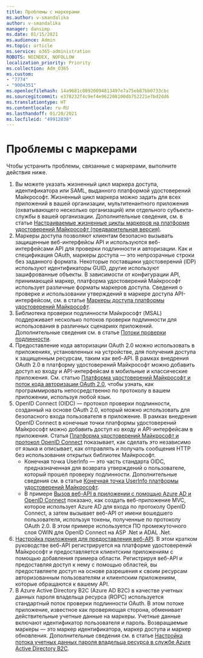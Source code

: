 ```yaml
---
title: Проблемы с маркерами
ms.author: v-smandalika
author: v-smandalika
manager: dansimp
ms.date: 01/15/2021
ms.audience: Admin
ms.topic: article
ms.service: o365-administration
ROBOTS: NOINDEX, NOFOLLOW
localization_priority: Priority
ms.collection: Adm_O365
ms.custom:
- "7774"
- "9004351"
ms.openlocfilehash: 14a9681c08920094813497e7a75eb87bb0733cbc
ms.sourcegitcommit: e378232f4c9ef4e962208100db752221e7bd2dd6
ms.translationtype: HT
ms.contentlocale: ru-RU
ms.lasthandoff: 01/20/2021
ms.locfileid: "49912038"
---
```

# <a name="issues-with-tokens"></a>Проблемы с маркерами

Чтобы устранить проблемы, связанные с маркерами, выполните действия ниже.

1. Вы можете указать жизненный цикл маркера доступа, идентификатора или SAML, выданного платформой удостоверений Майкрософт. Жизненный цикл маркера можно задать для всех приложений в вашей организации, мультитенантного приложения (охватывающего несколько организаций) или отдельного субъекта-службы в вашей организации. Дополнительные сведения, см. в статье [Настраиваемые жизненные циклы маркеров на платформе удостоверений Майкрософт (предварительная версия)](https://docs.microsoft.com/azure/active-directory/develop/active-directory-configurable-token-lifetimes).
2. Маркеры доступа позволяют клиентам безопасно вызывать защищенные веб-интерфейсы API и используются веб-интерфейсами API для проверки подлинности и авторизации. Как и спецификация OAuth, маркеры доступа — это непрозрачные строки без заданного формата. Некоторые поставщики удостоверений (IDP) используют идентификаторы GUID, другие используют зашифрованные объекты. В зависимости от конфигурации API, принимающей маркер, платформа удостоверений Майкрософт использует различные форматы маркеров доступа. Сведения о проверке и использовании утверждений в маркере доступа API-интерфейсом, см. в статье [Маркеры доступа платформы удостоверений Майкрософт](https://docs.microsoft.com/azure/active-directory/develop/userinfo#calling-the-userinfo-endpoint).
3. Библиотека проверки подлинности Майкрософт (MSAL) поддерживает несколько потоков проверки подлинности для использования в различных сценариях приложений. Дополнительные сведения см. в статье [Потоки проверки подлинности](https://docs.microsoft.com/azure/active-directory/develop/msal-authentication-flows#how-each-flow-emits-tokens-and-codes).
4. Предоставление кода авторизации OAuth 2.0 можно использовать в приложениях, установленных на устройстве, для получения доступа к защищенным ресурсам, таким как веб-API. В рамках внедрения OAuth 2.0 в платформу удостоверений Майкрософт можно добавить доступ ко входу и API-интерфейсам в мобильные и классические приложения. См. статью [Платформа удостоверений Майкрософт и поток кода авторизации OAuth 2.0](https://docs.microsoft.com/azure/active-directory/develop/v2-oauth2-auth-code-flow#refresh-the-access-token), чтобы узнать, как программировать непосредственно по протоколу в вашем приложении, используя любой язык.
5. OpenID Connect (OIDC) — протокол проверки подлинности, созданный на основе OAuth 2.0, который можно использовать для безопасного входа пользователя в приложение. В рамках внедрения OpenID Connect в конечные точки платформы удостоверений Майкрософт можно добавить доступ ко входу и API-интерфейсам в приложения. Статья [Платформа удостоверений Майкрософт и протокол OpenID Connect](https://docs.microsoft.com/azure/active-directory/develop/v2-protocols-oidc#send-the-sign-in-request) показывает, как сделать это независимо от языка и описывает, как отправлять и получать сообщения HTTP без использования открытых библиотек Майкрософт.
    - Конечная точка UserInfo — это часть стандарта OIDC, предназначенная для возврата утверждений о пользователе, который прошел проверку подлинности. Дополнительные сведения см. в статье [Конечная точка UserInfo платформы удостоверений Майкрософт](https://docs.microsoft.com/azure/active-directory/develop/userinfo#consider-use-an-id-token-instead).
    - В примере [Вызов веб-API в приложении с помощью Azure AD и OpenID Connect](https://docs.microsoft.com/samples/azure-samples/active-directory-dotnet-webapp-webapi-openidconnect/active-directory-dotnet-webapp-webapi-openidconnect/) показано, как создать веб-приложение MVC, которое использует Azure AD для входа по протоколу OpenID Connect, а затем вызывает веб-API от имени вошедшего пользователя, используя токены, полученные по протоколу OAuth 2.0. В этом примере используется ПО промежуточного слоя OWIN для OpenID Connect на ASP .Net и ADAL .Net.
6. [Настройка приложения для предоставления веб-API](https://docs.microsoft.com/azure/active-directory/develop/quickstart-configure-app-expose-web-apis). В этом кратком руководстве веб-API регистрируется на платформе удостоверений Майкрософт и предоставляется клиентским приложениям с помощью добавления примера области. Регистрируя веб-API и предоставляя доступ к нему с помощью областей, вы предоставляете доступ на основе разрешения к своим ресурсам авторизованным пользователям и клиентским приложениям, которые обращаются к вашему API.
7. В Azure Active Directory B2C (Azure AD B2C) в качестве учетных данных пароля владельца ресурса (ROPC) используется стандартный поток проверки подлинности OAuth. В этом потоке приложение, известное как проверяющая сторона, обменивает действительные учетные данные на маркеры. Учетные данные включают идентификатор пользователя и пароль. Возвращаемые маркеры — это маркер идентификатора, маркер доступа и маркер обновления. Дополнительные сведения см. в статье [Настройка потока учетных данных пароля владельца ресурса в службе Azure Active Directory B2C](https://docs.microsoft.com/azure/active-directory-b2c/add-ropc-policy?tabs=app-reg-ga&pivots=b2c-user-flow). 

